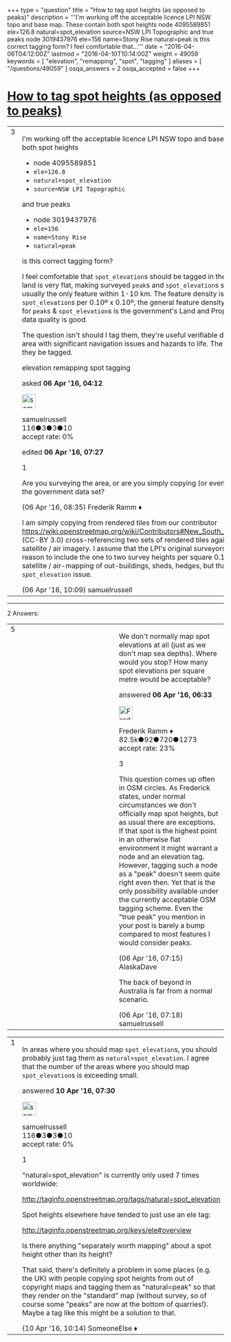 +++
type = "question"
title = "How to tag spot heights (as opposed to peaks)"
description = '''I&#x27;m working off the acceptable licence LPI NSW topo and base map. These contain both spot heights  node 4095589851 ele=126.8  natural=spot_elevation source=NSW LPI Topographic  and true peaks  node 3019437976 ele=156 name=Stony Rise natural=peak  is this correct tagging form? I feel comfortable that...'''
date = "2016-04-06T04:12:00Z"
lastmod = "2016-04-10T10:14:00Z"
weight = 49059
keywords = [ "elevation", "remapping", "spot", "tagging" ]
aliases = [ "/questions/49059" ]
osqa_answers = 2
osqa_accepted = false
+++

<div class="headNormal">

# [How to tag spot heights (as opposed to peaks)](/questions/49059/how-to-tag-spot-heights-as-opposed-to-peaks)

</div>

<div id="main-body">

<div id="askform">

<table id="question-table" style="width:100%;">
<colgroup>
<col style="width: 50%" />
<col style="width: 50%" />
</colgroup>
<tbody>
<tr>
<td style="width: 30px; vertical-align: top"><div class="vote-buttons">
<span id="post-49059-upvote" class="ajax-command post-vote up" rel="nofollow" title="I like this post (click again to cancel)"> </span>
<div id="post-49059-score" class="post-score" title="current number of votes">
3
</div>
<span id="post-49059-downvote" class="ajax-command post-vote down" rel="nofollow" title="I dont like this post (click again to cancel)"> </span> <span id="favorite-mark" class="ajax-command favorite-mark" rel="nofollow" title="mark/unmark this question as favorite (click again to cancel)"> </span>
<div id="favorite-count" class="favorite-count">
&#10;</div>
</div></td>
<td><div id="item-right">
<div class="question-body">
<p>I'm working off the acceptable licence LPI NSW topo and base map. These contain both spot heights</p>
<ul>
<li>node 4095589851</li>
<li><code>ele=126.8</code></li>
<li><code>natural=spot_elevation</code></li>
<li><code>source=NSW LPI Topographic</code></li>
</ul>
<p>and true peaks</p>
<ul>
<li>node 3019437976</li>
<li><code>ele=156</code></li>
<li><code>name=Stony Rise</code></li>
<li><code>natural=peak</code></li>
</ul>
<p>is this correct tagging form?</p>
<p>I feel comfortable that <code>spot_elevation</code>s should be tagged in the area I'm tagging. The land is very flat, making surveyed <code>peak</code>s and <code>spot_elevation</code>s significant. They're usually the only feature within 1-10 km. The feature density is one to two <code>spot_elevation</code>s per 0.10º x 0.10º, the general feature density is low. The data source for <code>peak</code>s &amp; <code>spot_elevation</code>s is the government's Land and Property Information so the data quality is good.</p>
<p>The question isn't should I tag them, they're useful verifiable data for an uninhabited area with significant navigation issues and hazards to life. The question is how ought they be tagged.</p>
</div>
<div id="question-tags" class="tags-container tags">
<span class="post-tag tag-link-elevation" rel="tag" title="see questions tagged &#39;elevation&#39;">elevation</span> <span class="post-tag tag-link-remapping" rel="tag" title="see questions tagged &#39;remapping&#39;">remapping</span> <span class="post-tag tag-link-spot" rel="tag" title="see questions tagged &#39;spot&#39;">spot</span> <span class="post-tag tag-link-tagging" rel="tag" title="see questions tagged &#39;tagging&#39;">tagging</span>
</div>
<div id="question-controls" class="post-controls">
&#10;</div>
<div class="post-update-info-container">
<div class="post-update-info post-update-info-user">
<p>asked <strong>06 Apr '16, 04:12</strong></p>
<img src="https://secure.gravatar.com/avatar/f31a532b1c1cfe1c45a34ef352ffac51?s=32&amp;d=identicon&amp;r=g" class="gravatar" width="32" height="32" alt="samuelrussell&#39;s gravatar image" />
<p><span>samuelrussell</span><br />
<span class="score" title="116 reputation points">116</span><span title="3 badges"><span class="badge1">●</span><span class="badgecount">3</span></span><span title="3 badges"><span class="silver">●</span><span class="badgecount">3</span></span><span title="10 badges"><span class="bronze">●</span><span class="badgecount">10</span></span><br />
<span class="accept_rate" title="Rate of the user&#39;s accepted answers">accept rate:</span> <span title="samuelrussell has no accepted answers">0%</span></p>
</div>
<div class="post-update-info post-update-info-edited">
<p><span> edited <strong>06 Apr '16, 07:27</strong> </span></p>
</div>
</div>
<div id="comments-container-49059" class="comments-container">
<span id="49064"></span>
<div id="comment-49064" class="comment">
<div id="post-49064-score" class="comment-score">
1
</div>
<div class="comment-text">
<p>Are you surveying the area, or are you simply copying (or even importing) data from the government data set?</p>
</div>
<div id="comment-49064-info" class="comment-info">
<span class="comment-age">(06 Apr '16, 08:35)</span> <span class="comment-user userinfo">Frederik Ramm ♦</span>
</div>
</div>
<span id="49065"></span>
<div id="comment-49065" class="comment">
<div id="post-49065-score" class="comment-score">
&#10;</div>
<div class="comment-text">
<p>I am simply copying from rendered tiles from our contributor <a href="https://wiki.openstreetmap.org/wiki/Contributors#New_South_Wales_Government_data">https://wiki.openstreetmap.org/wiki/Contributors#New_South_Wales_Government_data</a> (CC-BY 3.0) cross-referencing two sets of rendered tiles against their imagery and satellite / air imagery. I assume that the LPI's original surveyors had good mapping reason to include the one to two survey heights per square 0.10º. There's occasional satellite / air-mapping of out-buildings, sheds, hedges, but that doesn't go to the <code>spot_elevation</code> issue.</p>
</div>
<div id="comment-49065-info" class="comment-info">
<span class="comment-age">(06 Apr '16, 10:09)</span> <span class="comment-user userinfo">samuelrussell</span>
</div>
</div>
</div>
<div id="comment-tools-49059" class="comment-tools">
&#10;</div>
<div class="clear">
&#10;</div>
<div id="comment-49059-form-container" class="comment-form-container">
&#10;</div>
<div class="clear">
&#10;</div>
</div></td>
</tr>
</tbody>
</table>

------------------------------------------------------------------------

<div class="tabBar">

<span id="sort-top"></span>

<div class="headQuestions">

2 Answers:

</div>

</div>

<span id="49060"></span>

<div id="answer-container-49060" class="answer">

<table style="width:100%;">
<colgroup>
<col style="width: 50%" />
<col style="width: 50%" />
</colgroup>
<tbody>
<tr>
<td style="width: 30px; vertical-align: top"><div class="vote-buttons">
<span id="post-49060-upvote" class="ajax-command post-vote up" rel="nofollow" title="I like this post (click again to cancel)"> </span>
<div id="post-49060-score" class="post-score" title="current number of votes">
5
</div>
<span id="post-49060-downvote" class="ajax-command post-vote down" rel="nofollow" title="I dont like this post (click again to cancel)"> </span>
</div></td>
<td><div class="item-right">
<div class="answer-body">
<p>We don't normally map spot elevations at all (just as we don't map sea depths). Where would you stop? How many spot elevations per square metre would be acceptable?</p>
</div>
<div class="answer-controls post-controls">
&#10;</div>
<div class="post-update-info-container">
<div class="post-update-info post-update-info-user">
<p>answered <strong>06 Apr '16, 06:33</strong></p>
<img src="https://secure.gravatar.com/avatar/a2b38d937e70ab39d895d17da0dd1ba4?s=32&amp;d=identicon&amp;r=g" class="gravatar" width="32" height="32" alt="Frederik%20Ramm&#39;s gravatar image" />
<p><span>Frederik Ramm ♦</span><br />
<span class="score" title="82494 reputation points"><span>82.5k</span></span><span title="92 badges"><span class="badge1">●</span><span class="badgecount">92</span></span><span title="720 badges"><span class="silver">●</span><span class="badgecount">720</span></span><span title="1273 badges"><span class="bronze">●</span><span class="badgecount">1273</span></span><br />
<span class="accept_rate" title="Rate of the user&#39;s accepted answers">accept rate:</span> <span title="Frederik Ramm has 417 accepted answers">23%</span></p>
</div>
</div>
<div id="comments-container-49060" class="comments-container">
<span id="49061"></span>
<div id="comment-49061" class="comment">
<div id="post-49061-score" class="comment-score">
3
</div>
<div class="comment-text">
<p>This question comes up often in OSM circles. As Frederick states, under normal circumstances we don't officially map spot heights, but as usual there are exceptions. If that spot is the highest point in an otherwise flat environment it might warrant a node and an elevation tag. However, tagging such a node as a "peak" doesn't seem quite right even then. Yet that is the only possibility available under the currently acceptable OSM tagging scheme. Even the "true peak" you mention in your post is barely a bump compared to most features I would consider peaks.</p>
</div>
<div id="comment-49061-info" class="comment-info">
<span class="comment-age">(06 Apr '16, 07:15)</span> <span class="comment-user userinfo">AlaskaDave</span>
</div>
</div>
<span id="49062"></span>
<div id="comment-49062" class="comment">
<div id="post-49062-score" class="comment-score">
&#10;</div>
<div class="comment-text">
<p>The back of beyond in Australia is far from a normal scenario.</p>
</div>
<div id="comment-49062-info" class="comment-info">
<span class="comment-age">(06 Apr '16, 07:18)</span> <span class="comment-user userinfo">samuelrussell</span>
</div>
</div>
</div>
<div id="comment-tools-49060" class="comment-tools">
&#10;</div>
<div class="clear">
&#10;</div>
<div id="comment-49060-form-container" class="comment-form-container">
&#10;</div>
<div class="clear">
&#10;</div>
</div></td>
</tr>
</tbody>
</table>

</div>

<span id="49142"></span>

<div id="answer-container-49142" class="answer answered-by-owner">

<table style="width:100%;">
<colgroup>
<col style="width: 50%" />
<col style="width: 50%" />
</colgroup>
<tbody>
<tr>
<td style="width: 30px; vertical-align: top"><div class="vote-buttons">
<span id="post-49142-upvote" class="ajax-command post-vote up" rel="nofollow" title="I like this post (click again to cancel)"> </span>
<div id="post-49142-score" class="post-score" title="current number of votes">
1
</div>
<span id="post-49142-downvote" class="ajax-command post-vote down" rel="nofollow" title="I dont like this post (click again to cancel)"> </span>
</div></td>
<td><div class="item-right">
<div class="answer-body">
<p>In areas where you should map <code>spot_elevation</code>s, you should probably just tag them as <code>natural=spot_elevation</code>. I agree that the number of the areas where you should map <code>spot_elevation</code>s is exceeding small.</p>
</div>
<div class="answer-controls post-controls">
&#10;</div>
<div class="post-update-info-container">
<div class="post-update-info post-update-info-user">
<p>answered <strong>10 Apr '16, 07:30</strong></p>
<img src="https://secure.gravatar.com/avatar/f31a532b1c1cfe1c45a34ef352ffac51?s=32&amp;d=identicon&amp;r=g" class="gravatar" width="32" height="32" alt="samuelrussell&#39;s gravatar image" />
<p><span>samuelrussell</span><br />
<span class="score" title="116 reputation points">116</span><span title="3 badges"><span class="badge1">●</span><span class="badgecount">3</span></span><span title="3 badges"><span class="silver">●</span><span class="badgecount">3</span></span><span title="10 badges"><span class="bronze">●</span><span class="badgecount">10</span></span><br />
<span class="accept_rate" title="Rate of the user&#39;s accepted answers">accept rate:</span> <span title="samuelrussell has no accepted answers">0%</span></p>
</div>
</div>
<div id="comments-container-49142" class="comments-container">
<span id="49146"></span>
<div id="comment-49146" class="comment">
<div id="post-49146-score" class="comment-score">
1
</div>
<div class="comment-text">
<p>"natural=spot_elevation" is currently only used 7 times worldwide:</p>
<p><a href="http://taginfo.openstreetmap.org/tags/natural=spot_elevation">http://taginfo.openstreetmap.org/tags/natural=spot_elevation</a></p>
<p>Spot heights elsewhere have tended to just use an ele tag:</p>
<p><a href="http://taginfo.openstreetmap.org/keys/ele#overview">http://taginfo.openstreetmap.org/keys/ele#overview</a></p>
<p>Is there anything "separately worth mapping" about a spot height other than its height?</p>
<p>That said, there's definitely a problem in some places (e.g. the UK) with people copying spot heights from out of copyright maps and tagging them as "natural=peak" so that they render on the "standard" map (without survey, so of course some "peaks" are now at the bottom of quarries!). Maybe a tag like this might be a solution to that.</p>
</div>
<div id="comment-49146-info" class="comment-info">
<span class="comment-age">(10 Apr '16, 10:14)</span> <span class="comment-user userinfo">SomeoneElse ♦</span>
</div>
</div>
</div>
<div id="comment-tools-49142" class="comment-tools">
&#10;</div>
<div class="clear">
&#10;</div>
<div id="comment-49142-form-container" class="comment-form-container">
&#10;</div>
<div class="clear">
&#10;</div>
</div></td>
</tr>
</tbody>
</table>

</div>

<div class="paginator-container-left">

</div>

</div>

</div>

